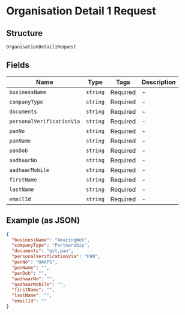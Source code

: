 
# Organisation Detail 1 Request

## Structure

`OrganisationDetail1Request`

## Fields

| Name | Type | Tags | Description |
|  --- | --- | --- | --- |
| `businessName` | `string` | Required | - |
| `companyType` | `string` | Required | - |
| `documents` | `string` | Required | - |
| `personalVerificationVia` | `string` | Required | - |
| `panNo` | `string` | Required | - |
| `panName` | `string` | Required | - |
| `panDob` | `string` | Required | - |
| `aadhaarNo` | `string` | Required | - |
| `aadhaarMobile` | `string` | Required | - |
| `firstName` | `string` | Required | - |
| `lastName` | `string` | Required | - |
| `emailId` | `string` | Required | - |

## Example (as JSON)

```json
{
  "businessName": "AmazingWeb",
  "companyType": "Partnership",
  "documents": "gst,pan",
  "personalVerificationVia": "PAN",
  "panNo": "HAKPS",
  "panName": "",
  "panDob": "",
  "aadhaarNo": "",
  "aadhaarMobile": "",
  "firstName": "",
  "lastName": "",
  "emailId": ""
}
```

